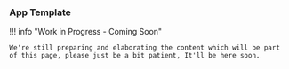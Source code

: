 ### App Template
!!! info "Work in Progress - Coming Soon"

    We're still preparing and elaborating the content which will be part of this page, please just be a bit patient, It'll be here soon.

<br/>